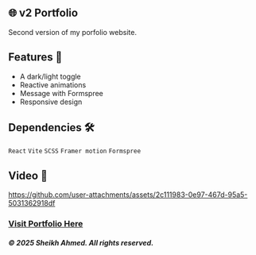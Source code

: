 ## 🌐 v2 Portfolio

Second version of my porfolio website.

## Features 🚀

- A dark/light toggle
- Reactive animations
- Message with Formspree
- Responsive design

## Dependencies 🛠️

`React` `Vite` `SCSS` `Framer motion` `Formspree`

## Video 🎥

https://github.com/user-attachments/assets/2c111983-0e97-467d-95a5-5031362918df

### [Visit Portfolio Here](https://sheikh-ahm.vercel.app/)

##### © 2025 Sheikh Ahmed. All rights reserved.
